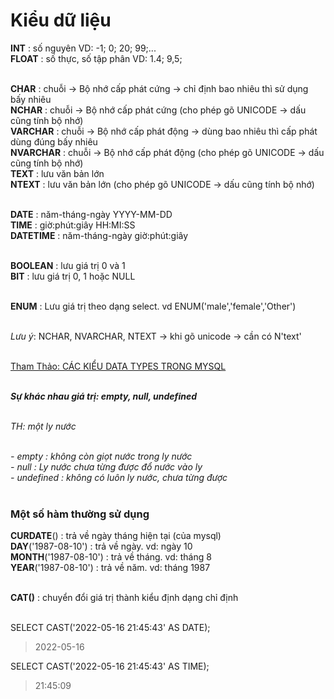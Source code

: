 # Kiểu dữ liệu

**INT** : số nguyên VD: -1; 0; 20; 99;...<br>
**FLOAT** : số thực, số tập phân VD: 1.4; 9,5;<br><br>

**CHAR** : chuỗi -> Bộ nhớ cấp phát cứng -> chỉ định bao nhiêu thì sử dụng bấy nhiêu<br>
**NCHAR** : chuỗi -> Bộ nhớ cấp phát cứng (cho phép gõ UNICODE -> dấu cũng tính bộ nhớ)<br>
**VARCHAR** : chuỗi -> Bộ nhớ cấp phát động -> dùng bao nhiêu thì cấp phát dùng đúng bấy nhiêu<br>
**NVARCHAR** : chuỗi -> Bộ nhớ cấp phát động (cho phép gõ UNICODE -> dấu cũng tính bộ nhớ)<br>
**TEXT** : lưu văn bản lớn<br>
**NTEXT** : lưu văn bản lớn (cho phép gõ UNICODE -> dấu cũng tính bộ nhớ)<br><br>

**DATE** : năm-tháng-ngày YYYY-MM-DD<br>
**TIME** : giờ:phút:giây HH:MI:SS<br>
**DATETIME** : năm-tháng-ngày giờ:phút:giây<br><br>

**BOOLEAN** : lưu giá trị 0 và 1<br>
**BIT** : lưu giá trị 0, 1 hoặc NULL<br><br>

**ENUM** : Lưu giá trị theo dạng select. vd ENUM('male','female','Other')<br><br>

_Lưu ý_: NCHAR, NVARCHAR, NTEXT -> khi gõ unicode -> cần có N'text'<br><br>

[Tham Thảo: CÁC KIỂU DATA TYPES TRONG MYSQL ](https://viblo.asia/p/cac-kieu-data-types-trong-mysql-eW65G42PKDO#_31-kieu-du-lieu-char-va-varchar-10)<br><br>

**_Sự khác nhau giá trị: empty, null, undefined_**<br><br>

_TH: một ly nước_<br><br>

_- empty : không còn giọt nước trong ly nước_<br>
_- null : Ly nước chưa từng được đổ nước vào ly_<br>
_- undefined : không có luôn ly nước, chưa từng được_<br><br>

### Một số hàm thường sử dụng

**CURDATE**() : trả về ngày tháng hiện tại (của mysql)<br>
**DAY**('1987-08-10') : trả về ngày. vd: ngày 10<br>
**MONTH**('1987-08-10') : trả về tháng. vd: tháng 8<br>
**YEAR**('1987-08-10') : trả về năm. vd: tháng 1987<br><br>

**CAT()** : chuyển đổi giá trị thành kiểu định dạng chỉ định<br><br>

SELECT CAST('2022-05-16 21:45:43' AS DATE);

> 2022-05-16

SELECT CAST('2022-05-16 21:45:43' AS TIME);

> 21:45:09
